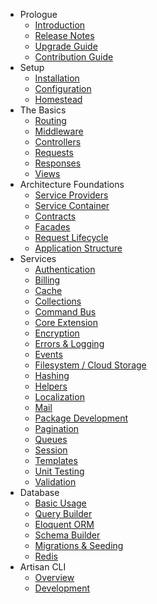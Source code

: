 - Prologue
    - [Introduction](/docs/master/introduction)
    - [Release Notes](/docs/master/releases)
    - [Upgrade Guide](/docs/master/upgrade)
    - [Contribution Guide](/docs/master/contributions)
- Setup
    - [Installation](/docs/master/installation)
    - [Configuration](/docs/master/configuration)
    - [Homestead](/docs/master/homestead)
- The Basics
    - [Routing](/docs/master/routing)
    - [Middleware](/docs/master/middleware)
    - [Controllers](/docs/master/controllers)
    - [Requests](/docs/master/requests)
    - [Responses](/docs/master/responses)
    - [Views](/docs/master/views)
- Architecture Foundations
    - [Service Providers](/docs/master/providers)
    - [Service Container](/docs/master/container)
    - [Contracts](/docs/master/contracts)
    - [Facades](/docs/master/facades)
    - [Request Lifecycle](/docs/master/lifecycle)
    - [Application Structure](/docs/master/structure)
- Services
    - [Authentication](/docs/master/authentication)
    - [Billing](/docs/master/billing)
    - [Cache](/docs/master/cache)
    - [Collections](/docs/master/collections)
    - [Command Bus](/docs/master/bus)
    - [Core Extension](/docs/master/extending)
    - [Encryption](/docs/master/encryption)
    - [Errors & Logging](/docs/master/errors)
    - [Events](/docs/master/events)
    - [Filesystem / Cloud Storage](/docs/master/filesystem)
    - [Hashing](/docs/master/hashing)
    - [Helpers](/docs/master/helpers)
    - [Localization](/docs/master/localization)
    - [Mail](/docs/master/mail)
    - [Package Development](/docs/master/packages)
    - [Pagination](/docs/master/pagination)
    - [Queues](/docs/master/queues)
    - [Session](/docs/master/session)
    - [Templates](/docs/master/templates)
    - [Unit Testing](/docs/master/testing)
    - [Validation](/docs/master/validation)
- Database
    - [Basic Usage](/docs/master/database)
    - [Query Builder](/docs/master/queries)
    - [Eloquent ORM](/docs/master/eloquent)
    - [Schema Builder](/docs/master/schema)
    - [Migrations & Seeding](/docs/master/migrations)
    - [Redis](/docs/master/redis)
- Artisan CLI
    - [Overview](/docs/master/artisan)
    - [Development](/docs/master/commands)
